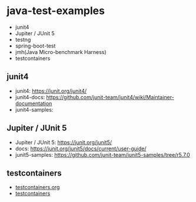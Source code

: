 # java-test-examples

- junit4
- Jupiter / JUnit 5
- testng
- spring-boot-test
- jmh(Java Micro-benchmark Harness)
- testcontainers

## junit4
- junit4: <https://junit.org/junit4/>
- junit4-docs: <https://github.com/junit-team/junit4/wiki/Maintainer-documentation>
- junit4-samples:

## Jupiter / JUnit 5
- Jupiter / JUnit 5: <https://junit.org/junit5/>
- docs: <https://junit.org/junit5/docs/current/user-guide/>
- junit5-samples: <https://github.com/junit-team/junit5-samples/tree/r5.7.0>

## testcontainers
- [testcontainers.org](https://www.testcontainers.org/)
- [testcontainers](https://github.com/testcontainers)
